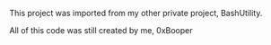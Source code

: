 This project was imported from my other private project, BashUtility.

All of this code was still created by me, 0xBooper 
